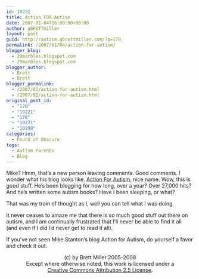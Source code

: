 ```yaml
---
id: 10222
title: Action FOR Autism
date: 2007-01-04T16:00:00+00:00
author: gBRETTmiller
layout: post
guid: http://autism.gbrettmiller.com/?p=178
permalink: /2007/01/04/action-for-autism/
blogger_blog:
  - 29marbles.blogspot.com
  - 29marbles.blogspot.com
blogger_author:
  - Brett
  - Brett
blogger_permalink:
  - /2007/01/action-for-autism.html
  - /2007/01/action-for-autism.html
original_post_id:
  - "178"
  - "10221"
  - "178"
  - "10221"
  - "10298"
categories:
  - Pound of Obscure
tags:
  - Autism Parents
  - Blog
---
```

Mike? Hmm, that&#8217;s a new person leaving comments. Good comments. I wonder what his blog looks like. [Action For Autism](http://mikestanton.wordpress.com/), nice name. Wow, this is good stuff. He&#8217;s been blogging for how long, over a year? Over 27,000 hits? And he&#8217;s written some autism books? Have I been sleeping, or what?

That was my train of thought as I, well you can tell what I was doing.

It never ceases to amaze me that there is so much good stuff out there on autism, and I am continually frustrated that I&#8217;ll never be able to find it all (and even if I did I&#8217;d never get to read it all). 

If you&#8217;ve not seen Mike Stanton&#8217;s blog Action for Autism, do yourself a favor and check it out.

<div class="blogger-post-footer">
  <p align="center">
    (c) by Brett Miller 2005-2008<br /> Except where otherwise noted, this work is licensed under a<br /> <a href="http://creativecommons.org/licenses/by/2.5/" rel="license">Creative Commons Attribution 2.5 License</a>.
  </p>
</div>